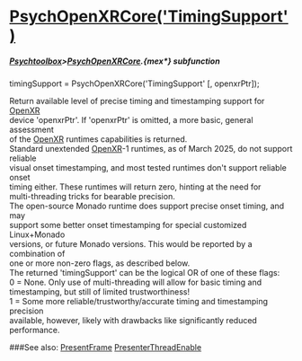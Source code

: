 # [PsychOpenXRCore('TimingSupport')](PsychOpenXRCore-TimingSupport) 
##### [Psychtoolbox](Psychtoolbox)>[PsychOpenXRCore](PsychOpenXRCore).{mex*} subfunction

timingSupport = PsychOpenXRCore('TimingSupport' [, openxrPtr]);

Return available level of precise timing and timestamping support for [OpenXR](OpenXR)  
device 'openxrPtr'. If 'openxrPtr' is omitted, a more basic, general assessment  
of the [OpenXR](OpenXR) runtimes capabilities is returned.  
Standard unextended [OpenXR](OpenXR)-1 runtimes, as of March 2025, do not support reliable  
visual onset timestamping, and most tested runtimes don't support reliable onset  
timing either. These runtimes will return zero, hinting at the need for  
multi-threading tricks for bearable precision.  
The open-source Monado runtime does support precise onset timing, and may  
support some better onset timestamping for special customized Linux+Monado  
versions, or future Monado versions. This would be reported by a combination of  
one or more non-zero flags, as described below.  
The returned 'timingSupport' can be the logical OR of one of these flags:  
0 = None. Only use of multi-threading will allow for basic timing and  
    timestamping, but still of limited trustworthiness!  
1 = Some more reliable/trustworthy/accurate timing and timestamping precision  
    available, however, likely with drawbacks like significantly reduced  
    performance.  
  
  


###See also:
[PresentFrame](PsychOpenXRCore-PresentFrame) [PresenterThreadEnable](PsychOpenXRCore-PresenterThreadEnable)
